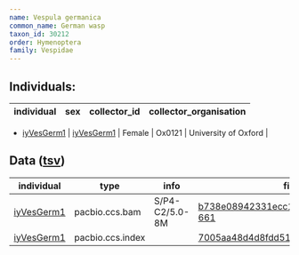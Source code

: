 ```yaml
---
name: Vespula germanica
common_name: German wasp
taxon_id: 30212
order: Hymenoptera
family: Vespidae
---
```


## Individuals:

| individual | sex | collector_id | collector_organisation |
| ---------- | --- | ------------ | ---------------------- |
  * [iyVesGerm1](iyVesGerm1.md)
| [iyVesGerm1](iyVesGerm1.md) | Female | Ox0121 | University of Oxford |

## Data ([tsv](Vespula_germanica_data.tsv))

| individual | type | info | file |
| ---------- | ---- | ---- | ---- |
| [iyVesGerm1](iyVesGerm1.md) | pacbio.ccs.bam | S/P4-C2/5.0-8M | [b738e08942331ecc16d6f49705c38317-661](https://darwin.cog.sanger.ac.uk/insects/Vespula_germanica/iyVesGerm1/genomic_data/pacbio/m64094_200217_145414.ccs.bam) |
| [iyVesGerm1](iyVesGerm1.md) | pacbio.ccs.index |  | [7005aa48d4d8fdd510d1f23b420d1ef4](https://darwin.cog.sanger.ac.uk/insects/Vespula_germanica/iyVesGerm1/genomic_data/pacbio/m64094_200217_145414.ccs.bam.pbi) |
